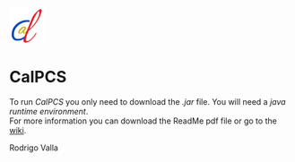 ![Icon](https://github.com/rvalla/CalAc/blob/master/assets/img/icon_64.png)

# CalPCS

To run *CalPCS* you only need to download the *.jar* file. You will need a *java runtime environment*.  
For more information you can download the ReadMe pdf file or go to the
[wiki](https://github.com/rvalla/CalPCS/wiki).

Rodrigo Valla